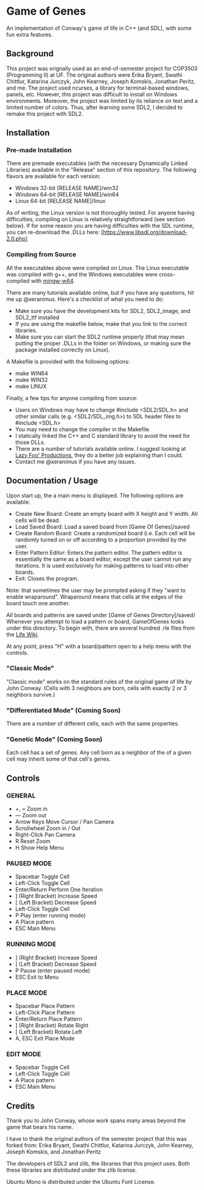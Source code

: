 # Game of Genes
An implementation of Conway's game of life in C++ (and SDL), with some fun extra features.
## Background
This project was orignally used as an end-of-semester project for COP3503 (Programming II) at UF. The original authors were Erika Bryant, Swathi Chittlur, Katarina Jurczyk, John Kearney, Joseph Komskis, Jonathan Peritz, and me. The project used ncurses, a library for terminal-based windows, panels, etc. However, this project was difficult to install on Windows environments. Moreover, the project was limited by its reliance on text and a limited number of colors. Thus, after learning some SDL2, I decided to remake this project with SDL2.

## Installation
### Pre-made Installation
There are premade executables (with the necessary Dynamically Linked Libraries) available in the "Release" section of this repository.
The following flavors are available for each version:
* Windows 32-bit [RELEASE NAME]/win32
* Windows 64-bit [RELEASE NAME]/win64
* Linux 64-bit   [RELEASE NAME]/linux

As of writing, the Linux version is not thoroughly tested. For anyone having difficulties, compiling on Linux is relatively straightforward (see section below).
If for some reason you are having difficulties with the SDL runtime, you can re-download the .DLLs here: [https://www.libsdl.org/download-2.0.php]

### Compiling from Source
All the executables above were compiled on Linux. The Linux executable was compiled with g++, and the Windows executables were cross-compiled with [mingw-w64](http://mingw-w64.org/doku.php/start).

There are many tutorials available online, but if you have any questions, hit me up @xeranimus.
Here's a checklist of what you need to do:
* Make sure you have the development kits for SDL2, SDL2_image, and SDL2_ttf installed
* If you are using the makefile below, make that you link to the correct libraries.
* Make sure you can start the SDL2 runtime properly (that may mean putting the proper .DLLs in the folder on Windows, or making sure the package installed correctly on Linux).

A Makefile is provided with the following options:
* make WIN64
* make WIN32
* make LINUX

Finally, a few tips for anyone compiling from source:
* Users on Windows may have to change #include <SDL2/SDL.h> and other similar calls (e.g. <SDL2/SDL_img.h>) to SDL header files to #include <SDL.h>
* You may need to change the compiler in the Makefile.
* I statically linked the C++ and C standard library to avoid the need for those DLLs.
* There are a number of tutorials available online. I suggest looking at [Lazy Foo' Productions](http://lazyfoo.net/tutorials/SDL/06_extension_libraries_and_loading_other_image_formats/index.php), they do a better job explaining than I could.
* Contact me @xeranimus if you have any issues. 

## Documentation / Usage
Upon start up, the a main menu is displayed. The following options are available:
* Create New Board:			Create an empty board with X height and Y width.  All cells will be dead.
* Load Saved Board:			Load a saved board from [Game Of Genes]/saved
* Create Random Board:		Create a randomized board (i.e. Each cell will be randomly turned on or off according to a proportion provided by the user.
* Enter Pattern Editor:		Enters the pattern editor. The pattern editor is essentially the same as a board editor, except the user cannot run any iterations. It is used exclusively for making patterns to load into other boards.
* Exit:						Closes the program.

Note: that sometimes the user may be prompted asking if they "want to enable wraparound". Wraparound means that cells at the edges of the board touch one another.

All boards and patterns are saved under [Game of Genes Directory]/saved/
Whenever you attempt to load a pattern or board, GameOfGenes looks under this directory.
To begin with, there are several hundred .rle files from the [Life Wiki](http://www.conwaylife.com/wiki/Main_Page).

At any point, press "H" with a board/pattern open to a help menu with the controls.

### "Classic Mode"
"Classic mode" works on the standard rules of the original game of life by John Conway. (Cells with 3 neighbors are born, cells with exactly 2 or 3 neighbors survive.)

### "Differentiated Mode" (Coming Soon)
There are a number of different cells, each with the same properties.

### "Genetic Mode" (Coming Soon)
Each cell has a set of genes. Any cell born as a neighbor of the of a given cell may inherit some of that cell's genes. 

## Controls
### GENERAL
* +, =				Zoom in
* —					Zoom out
* Arrow Keys			Move Cursor / Pan Camera
* Scrollwheel 		Zoom in / Out
* Right-Click			Pan Camera
* R					Reset Zoom
* H					Show Help Menu
 
### PAUSED MODE
* Spacebar			Toggle Cell
* Left-Click			Toggle Cell
* Enter/Return		Perform One Iteration
* ] (Right Bracket)	Increase Speed
* [ (Left Bracket)	Decrease Speed
* Left-Click			Toggle Cell
* P					Play (enter running mode)
* A					Place pattern
* ESC					Main Menu

### RUNNING MODE
* ] (Right Bracket)	Increase Speed
* [ (Left Bracket)	Decrease Speed
* P					Pause (enter paused mode)
* ESC					Exit to Menu

### PLACE MODE
* Spacebar			Place Pattern
* Left-Click			Place Pattern
* Enter/Return		Place Pattern
* ] (Right Bracket)	Rotate Right
* [ (Left Bracket)	Rotate Left
* A, ESC				Exit Place Mode

### EDIT MODE
* Spacebar			Toggle Cell
* Left-Click			Toggle Cell
* A					Place pattern
* ESC					Main Menu

## Credits
Thank you to John Conway, whose work spans many areas beyond the game that bears his name.

I have to thank the original authors of the semester project that this was forked from:
Erika Bryant, Swathi Chittlur, Katarina Jurczyk, John Kearney, Joseph Komskis, and Jonathan Peritz

The developers of SDL2 and zlib, the libraries that this project uses. Both these libraries are distributed under the zlib license.

Ubuntu Mono is distributed under the Ubuntu Font License.